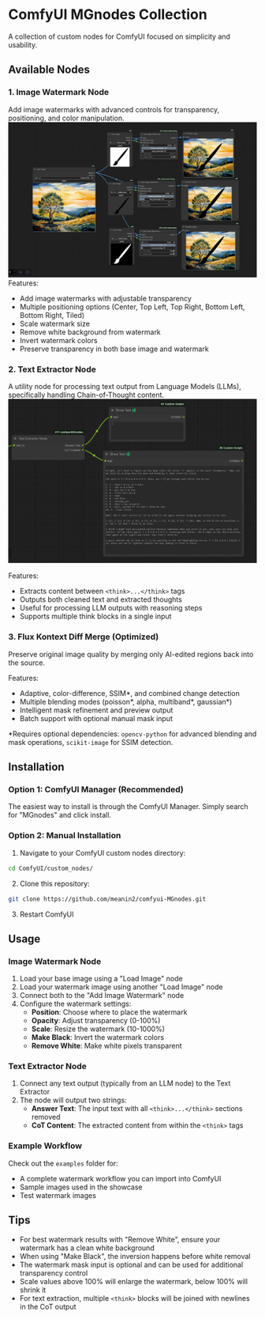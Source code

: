 # ComfyUI MGnodes Collection

A collection of custom nodes for ComfyUI focused on simplicity and usability.


## Available Nodes

### 1. Image Watermark Node
Add image watermarks with advanced controls for transparency, positioning, and color manipulation.
![Showcase](assets/watermark_preview_wf.PNG)
Features:
- Add image watermarks with adjustable transparency
- Multiple positioning options (Center, Top Left, Top Right, Bottom Left, Bottom Right, Tiled)
- Scale watermark size
- Remove white background from watermark
- Invert watermark colors
- Preserve transparency in both base image and watermark

### 2. Text Extractor Node
A utility node for processing text output from Language Models (LLMs), specifically handling Chain-of-Thought content.
![Text Extractor](assets/text-extractor-preview.png)

Features:
- Extracts content between `<think>...</think>` tags
- Outputs both cleaned text and extracted thoughts
- Useful for processing LLM outputs with reasoning steps
- Supports multiple think blocks in a single input

### 3. Flux Kontext Diff Merge (Optimized)
Preserve original image quality by merging only AI-edited regions back into the source.

Features:
- Adaptive, color-difference, SSIM*, and combined change detection
- Multiple blending modes (poisson*, alpha, multiband*, gaussian*)
- Intelligent mask refinement and preview output
- Batch support with optional manual mask input

\*Requires optional dependencies: `opencv-python` for advanced blending and
mask operations, `scikit-image` for SSIM detection.

## Installation

### Option 1: ComfyUI Manager (Recommended)
The easiest way to install is through the ComfyUI Manager. Simply search for "MGnodes" and click install.

### Option 2: Manual Installation
1. Navigate to your ComfyUI custom nodes directory:
```bash
cd ComfyUI/custom_nodes/
```

2. Clone this repository:
```bash
git clone https://github.com/meanin2/comfyui-MGnodes.git
```

3. Restart ComfyUI

## Usage

### Image Watermark Node
1. Load your base image using a "Load Image" node
2. Load your watermark image using another "Load Image" node
3. Connect both to the "Add Image Watermark" node
4. Configure the watermark settings:
   - **Position**: Choose where to place the watermark
   - **Opacity**: Adjust transparency (0-100%)
   - **Scale**: Resize the watermark (10-1000%)
   - **Make Black**: Invert the watermark colors
   - **Remove White**: Make white pixels transparent

### Text Extractor Node
1. Connect any text output (typically from an LLM node) to the Text Extractor
2. The node will output two strings:
   - **Answer Text**: The input text with all `<think>...</think>` sections removed
   - **CoT Content**: The extracted content from within the `<think>` tags

### Example Workflow

Check out the `examples` folder for:
- A complete watermark workflow you can import into ComfyUI
- Sample images used in the showcase
- Test watermark images

## Tips
- For best watermark results with "Remove White", ensure your watermark has a clean white background
- When using "Make Black", the inversion happens before white removal
- The watermark mask input is optional and can be used for additional transparency control
- Scale values above 100% will enlarge the watermark, below 100% will shrink it
- For text extraction, multiple `<think>` blocks will be joined with newlines in the CoT output
